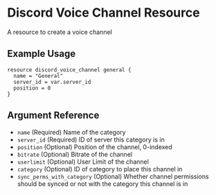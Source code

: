 # Discord Voice Channel Resource

A resource to create a voice channel

## Example Usage

```hcl-terraform
resource discord_voice_channel general {
  name = "General"
  server_id = var.server_id
  position = 0
}
```

## Argument Reference

* `name` (Required) Name of the category
* `server_id` (Required) ID of server this category is in
* `position` (Optional) Position of the channel, 0-indexed
* `bitrate` (Optional) Bitrate of the channel
* `userlimit` (Optional) User Limit of the channel
* `category` (Optional) ID of category to place this channel in
* `sync_perms_with_category` (Optional) Whether channel permissions should be synced or not with the category this channel is in
